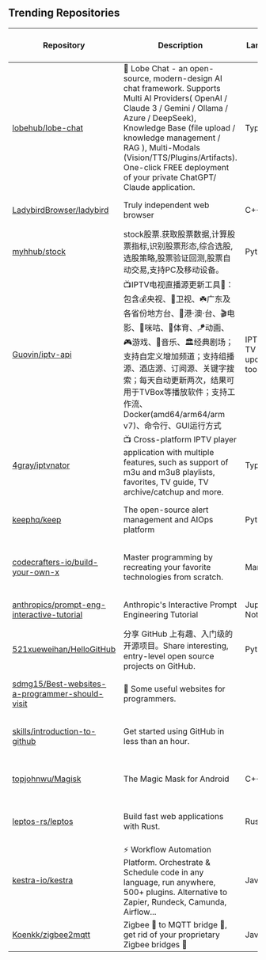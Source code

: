 ## Trending Repositories

| Repository | Description | Language | Stars | Forks | Built By | Current Period Stars |
|------------|-------------|----------|-------|-------|----------|---------------------|
| [lobehub/lobe-chat](https://github.com/lobehub/lobe-chat) | 🤯 Lobe Chat - an open-source, modern-design AI chat framework. Supports Multi AI Providers( OpenAI / Claude 3 / Gemini / Ollama / Azure / DeepSeek), Knowledge Base (file upload / knowledge management / RAG ), Multi-Modals (Vision/TTS/Plugins/Artifacts). One-click FREE deployment of your private ChatGPT/ Claude application. | TypeScript | 46237 | 10263 | [arvinxx](https://github.com/arvinxx), [semantic-release-bot](https://github.com/semantic-release-bot), [canisminor1990](https://github.com/canisminor1990), [lobehubbot](https://github.com/lobehubbot) | 184 |
| [LadybirdBrowser/ladybird](https://github.com/LadybirdBrowser/ladybird) | Truly independent web browser | C++ | 23212 | 1025 | [awesomekling](https://github.com/awesomekling), [trflynn89](https://github.com/trflynn89), [linusg](https://github.com/linusg), [AtkinsSJ](https://github.com/AtkinsSJ), [alimpfard](https://github.com/alimpfard) | 144 |
| [myhhub/stock](https://github.com/myhhub/stock) | stock股票.获取股票数据,计算股票指标,识别股票形态,综合选股,选股策略,股票验证回测,股票自动交易,支持PC及移动设备。 | Python | 4299 | 798 | [myhhub](https://github.com/myhhub), [lihaiwenserver](https://github.com/lihaiwenserver) | 1221 |
| [Guovin/iptv-api](https://github.com/Guovin/iptv-api) | 📺IPTV电视直播源更新工具🚀：包含💰央视、📡卫视、☘️广东及各省份地方台、🌊港·澳·台、🎬电影、🎥咪咕、🏀体育、🪁动画、🎮游戏、🎵音乐、🏛经典剧场；支持自定义增加频道；支持组播源、酒店源、订阅源、关键字搜索；每天自动更新两次，结果可用于TVBox等播放软件；支持工作流、Docker(amd64/arm64/arm v7)、命令行、GUI运行方式 | IPTV live TV source update tool | Python | 7021 | 1566 | [Guovin](https://github.com/Guovin), [haohaitao](https://github.com/haohaitao) | 344 |
| [4gray/iptvnator](https://github.com/4gray/iptvnator) | 📺 Cross-platform IPTV player application with multiple features, such as support of m3u and m3u8 playlists, favorites, TV guide, TV archive/catchup and more. | TypeScript | 3406 | 428 | [4gray](https://github.com/4gray), [bovirus](https://github.com/bovirus), [semantic-release-bot](https://github.com/semantic-release-bot), [KiPSOFT](https://github.com/KiPSOFT) | 194 |
| [keephq/keep](https://github.com/keephq/keep) | The open-source alert management and AIOps platform | Python | 7634 | 738 | [talboren](https://github.com/talboren), [shahargl](https://github.com/shahargl), [Matvey-Kuk](https://github.com/Matvey-Kuk), [VladimirFilonov](https://github.com/VladimirFilonov), [GlebBerjoskin](https://github.com/GlebBerjoskin) | 287 |
| [codecrafters-io/build-your-own-x](https://github.com/codecrafters-io/build-your-own-x) | Master programming by recreating your favorite technologies from scratch. | Markdown | 315045 | 29212 | [danistefanovic](https://github.com/danistefanovic), [rohitpaulk](https://github.com/rohitpaulk), [sarupbanskota](https://github.com/sarupbanskota), [fake-rookie](https://github.com/fake-rookie), [bauripalash](https://github.com/bauripalash) | 538 |
| [anthropics/prompt-eng-interactive-tutorial](https://github.com/anthropics/prompt-eng-interactive-tutorial) | Anthropic's Interactive Prompt Engineering Tutorial | Jupyter Notebook | 1393 | 178 | [CloudsOfChange](https://github.com/CloudsOfChange), [maggie-vo](https://github.com/maggie-vo), [jawhnycooke](https://github.com/jawhnycooke) | 149 |
| [521xueweihan/HelloGitHub](https://github.com/521xueweihan/HelloGitHub) | 分享 GitHub 上有趣、入门级的开源项目。Share interesting, entry-level open source projects on GitHub. | Python | 94647 | 9680 | [521xueweihan](https://github.com/521xueweihan), [yaowenqiang](https://github.com/yaowenqiang), [daixiang0](https://github.com/daixiang0), [ChungZH](https://github.com/ChungZH), [hibobby](https://github.com/hibobby) | 320 |
| [sdmg15/Best-websites-a-programmer-should-visit](https://github.com/sdmg15/Best-websites-a-programmer-should-visit) | 🔗 Some useful websites for programmers. |  | 62624 | 7839 | [sdmg15](https://github.com/sdmg15), [ityler](https://github.com/ityler), [rachmadaniHaryono](https://github.com/rachmadaniHaryono), [lalitmee](https://github.com/lalitmee), [Eaglesight02](https://github.com/Eaglesight02) | 124 |
| [skills/introduction-to-github](https://github.com/skills/introduction-to-github) | Get started using GitHub in less than an hour. |  | 5386 | 3267 | [heiskr](https://github.com/heiskr), [cmwilson21](https://github.com/cmwilson21), [sinsukehlab](https://github.com/sinsukehlab), [emilyistoofunky](https://github.com/emilyistoofunky), [damisparks](https://github.com/damisparks) | 160 |
| [topjohnwu/Magisk](https://github.com/topjohnwu/Magisk) | The Magic Mask for Android | C++ | 49090 | 12616 | [topjohnwu](https://github.com/topjohnwu), [diareuse](https://github.com/diareuse), [vvb2060](https://github.com/vvb2060), [yujincheng08](https://github.com/yujincheng08), [canyie](https://github.com/canyie) | 29 |
| [leptos-rs/leptos](https://github.com/leptos-rs/leptos) | Build fast web applications with Rust. | Rust | 16583 | 664 | [gbj](https://github.com/gbj), [jquesada2016](https://github.com/jquesada2016), [agilarity](https://github.com/agilarity), [martinfrances107](https://github.com/martinfrances107), [benwis](https://github.com/benwis) | 39 |
| [kestra-io/kestra](https://github.com/kestra-io/kestra) | ⚡ Workflow Automation Platform. Orchestrate & Schedule code in any language, run anywhere, 500+ plugins. Alternative to Zapier, Rundeck, Camunda, Airflow... | Java | 14076 | 1206 | [tchiotludo](https://github.com/tchiotludo), [loicmathieu](https://github.com/loicmathieu), [Skraye](https://github.com/Skraye), [brian-mulier-p](https://github.com/brian-mulier-p), [MilosPaunovic](https://github.com/MilosPaunovic) | 249 |
| [Koenkk/zigbee2mqtt](https://github.com/Koenkk/zigbee2mqtt) | Zigbee 🐝 to MQTT bridge 🌉, get rid of your proprietary Zigbee bridges 🔨 | JavaScript | 12302 | 1690 | [Koenkk](https://github.com/Koenkk), [nurikk](https://github.com/nurikk), [sjorge](https://github.com/sjorge) | 18 |

